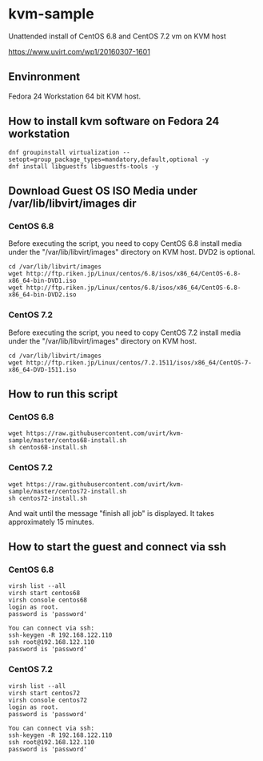 # kvm-sample
Unattended install of CentOS 6.8 and CentOS 7.2 vm on KVM host

https://www.uvirt.com/wp1/20160307-1601

## Envinronment

Fedora 24 Workstation 64 bit KVM host.

## How to install kvm software on Fedora 24 workstation

    dnf groupinstall virtualization --setopt=group_package_types=mandatory,default,optional -y
    dnf install libguestfs libguestfs-tools -y

## Download Guest OS ISO Media under /var/lib/libvirt/images dir

### CentOS 6.8
Before executing the script, you need to copy CentOS 6.8 install media under the "/var/lib/libvirt/images" directory on KVM host. DVD2 is optional.

    cd /var/lib/libvirt/images
    wget http://ftp.riken.jp/Linux/centos/6.8/isos/x86_64/CentOS-6.8-x86_64-bin-DVD1.iso
    wget http://ftp.riken.jp/Linux/centos/6.8/isos/x86_64/CentOS-6.8-x86_64-bin-DVD2.iso

### CentOS 7.2
Before executing the script, you need to copy CentOS 7.2 install media under the "/var/lib/libvirt/images" directory on KVM host.

    cd /var/lib/libvirt/images
    wget http://ftp.riken.jp/Linux/centos/7.2.1511/isos/x86_64/CentOS-7-x86_64-DVD-1511.iso

## How to run this script

### CentOS 6.8
    wget https://raw.githubusercontent.com/uvirt/kvm-sample/master/centos68-install.sh
    sh centos68-install.sh

### CentOS 7.2
    wget https://raw.githubusercontent.com/uvirt/kvm-sample/master/centos72-install.sh
    sh centos72-install.sh

And wait until the message "finish all job" is displayed.
It takes approximately 15 minutes.

## How to start the guest and connect via ssh

### CentOS 6.8
    virsh list --all
    virsh start centos68
    virsh console centos68
    login as root.
    password is 'password'

    You can connect via ssh:
    ssh-keygen -R 192.168.122.110
    ssh root@192.168.122.110
    password is 'password'

### CentOS 7.2
    virsh list --all
    virsh start centos72
    virsh console centos72
    login as root.
    password is 'password'

    You can connect via ssh:
    ssh-keygen -R 192.168.122.110
    ssh root@192.168.122.110
    password is 'password'




